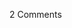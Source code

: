 <span class="commentheader">2 Comments</span>

<!--


<div class="commentdivider">
<span class="commentauthorbox">Posted by <a href="mailto&#58;diiorio2&#64;hotmail&#46;com">tonia</a></span>
<span class="commentdatebox">Monday, March 27, 2006</span>
<span class="commenttimebox"> 1:45 PM</span>
</div>
<div class="commentbody">what if it truly doesn’t matter if you sell or fix the house?What if the task is simply to unfold in your essential nature…capable of living fully and passionately present.  I’m in Montreal city, Qu�bec… I’m 51y.o in an old house too and I try to do just that. Wish me luck!</div>
<div class="commentdivider">
<span class="commentauthorbox">Posted by <a href="mailto&#58;craiglws&#64;yahoo&#46;com">craig lewis</a></span>
<span class="commentdatebox">Thursday, February 22, 2007</span>
<span class="commenttimebox"> 4:30 PM</span>
</div>
<div class="commentbody">sara why are you all the way over here in georgia?</div> -->
